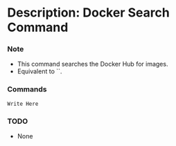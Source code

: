 # Description: Docker Search Command

### Note
* This command searches the Docker Hub for images.
* Equivalent to ``.

### Commands
```
Write Here
```

### TODO
* None
